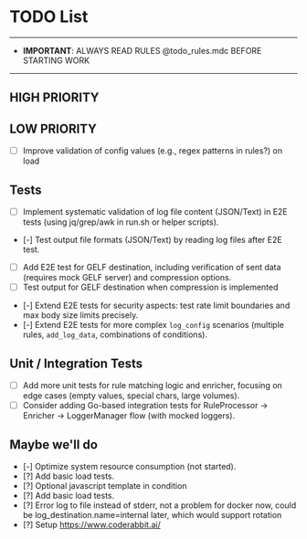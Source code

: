 # TODO List
---
- **IMPORTANT**: ALWAYS READ RULES @todo_rules.mdc BEFORE STARTING WORK
---

## HIGH PRIORITY

## LOW PRIORITY

- [ ] Improve validation of config values (e.g., regex patterns in rules?) on load

## Tests

- [ ] Implement systematic validation of log file content (JSON/Text) in E2E tests (using jq/grep/awk in run.sh or helper scripts).
- [-] Test output file formats (JSON/Text) by reading log files after E2E test.

- [ ] Add E2E test for GELF destination, including verification of sent data (requires mock GELF server) and compression options.
- [ ] Test output for GELF destination when compression is implemented

- [-] Extend E2E tests for security aspects: test rate limit boundaries and max body size limits precisely.
- [-] Extend E2E tests for more complex `log_config` scenarios (multiple rules, `add_log_data`, combinations of conditions).

## Unit / Integration Tests

- [ ] Add more unit tests for rule matching logic and enricher, focusing on edge cases (empty values, special chars, large volumes).
- [ ] Consider adding Go-based integration tests for RuleProcessor -> Enricher -> LoggerManager flow (with mocked loggers).

## Maybe we'll do

- [-] Optimize system resource consumption (not started).
- [?] Add basic load tests.
- [?] Optional javascript template in condition
- [?] Add basic load tests.
- [?] Error log to file instead of stderr, not a problem for docker now, could be log_destination.name=internal later, which would support rotation
- [?] Setup https://www.coderabbit.ai/
